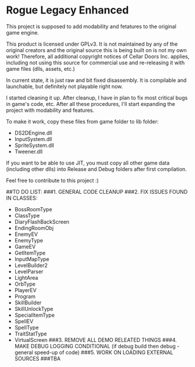 # Rogue Legacy Enhanced

This project is supposed to add modability and fetatures to the original game engine.

This product is licensed under GPLv3. It is not maintained by any of the original creators and the original source this is being built on is not my own work! Therefore, all additional copyright notices of Cellar Doors Inc. applies, including not using this source for commercial use and re-releasing it with game files (dlls, assets, etc.)

In current state, it is just raw and bit fixed disassembly. It is compilable and launchable, but definitely not playable right now.

I started cleaning it up. After cleanup, I have in plan to fix most critical bugs in game's code, etc. After all these procedures, I'll start expanding the project with modability and features. 

To make it work, copy these files from game folder to lib folder:
* DS2DEngine.dll
* InputSystem.dll
* SpriteSystem.dll
* Tweener.dll

If you want to be able to use JIT, you must copy all other game data (including other dlls) into Release and Debug folders after first compilation.

Feel free to contribute to this project :)

##TO DO LIST:
###1. GENERAL CODE CLEANUP
###2. FIX ISSUES FOUND IN CLASSES:
* BossRoomType
* ClassType
* DiaryFlashBackScreen
* EndingRoomObj
* EnemyEV
* EnemyType
* GameEV
* GetItemType
* InputMapType
* LevelBuilder2
* LevelParser
* LightArea
* OrbType
* PlayerEV
* Program
* SkillBuilder
* SkillUnlockType
* SpecialItemType
* SpellEV
* SpellType
* TraitStatType
* VirtualScreen
###3. REMOVE ALL DEMO RELEATED THINGS
###4. MAKE DEBUG LOGGING CONDITIONAL (if debug build then debug - general speed-up of code)
###5. WORK ON LOADING EXTERNAL SOURCES
###TBA
